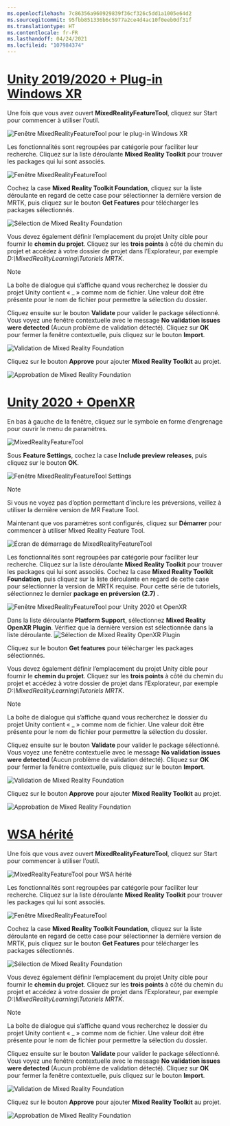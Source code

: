 ```yaml
---
ms.openlocfilehash: 7c86356a960929839f36cf326c5dd1a1005e64d2
ms.sourcegitcommit: 95fbb851336b6c5977a2ce4d4ac10f0eeb0df31f
ms.translationtype: HT
ms.contentlocale: fr-FR
ms.lasthandoff: 04/24/2021
ms.locfileid: "107984374"
---
```

# <a name="unity-20192020--windows-xr-plugin"></a>[Unity 2019/2020 + Plug-in Windows XR](#tab/winxr)

Une fois que vous avez ouvert **MixedRealityFeatureTool**, cliquez sur Start pour commencer à utiliser l’outil.

![Fenêtre MixedRealityFeatureTool pour le plug-in Windows XR](../images/mr-learning-base/base-02-section4-step1-2.png)

Les fonctionnalités sont regroupées par catégorie pour faciliter leur recherche. Cliquez sur la liste déroulante **Mixed Reality Toolkit** pour trouver les packages qui lui sont associés.

![Fenêtre MixedRealityFeatureTool](../images/mr-learning-base/base-02-section4-step1-3.png)

Cochez la case **Mixed Reality Toolkit Foundation**, cliquez sur la liste déroulante en regard de cette case pour sélectionner la dernière version de MRTK, puis cliquez sur le bouton **Get Features** pour télécharger les packages sélectionnés.

![Sélection de Mixed Reality Foundation](../images/mr-learning-base/base-02-section4-step1-4.png)


Vous devez également définir l’emplacement du projet Unity cible pour fournir le **chemin du projet**. Cliquez sur les **trois points** à côté du chemin du projet et accédez à votre dossier de projet dans l’Explorateur, par exemple _D:\MixedRealityLearning\Tutoriels MRTK_.

> [!NOTE]
> La boîte de dialogue qui s’affiche quand vous recherchez le dossier du projet Unity contient « _ » comme nom de fichier. Une valeur doit être présente pour le nom de fichier pour permettre la sélection du dossier.

Cliquez ensuite sur le bouton **Validate** pour valider le package sélectionné. Vous voyez une fenêtre contextuelle avec le message **No validation issues were detected** (Aucun problème de validation détecté). Cliquez sur **OK** pour fermer la fenêtre contextuelle, puis cliquez sur le bouton **Import**.

![Validation de Mixed Reality Foundation](../images/mr-learning-base/base-02-section4-step1-5.png)

Cliquez sur le bouton **Approve** pour ajouter **Mixed Reality Toolkit** au projet.

![Approbation de Mixed Reality Foundation](../images/mr-learning-base/base-02-section4-step1-6.png)

# <a name="unity-2020--openxr"></a>[Unity 2020 + OpenXR](#tab/openxr)
En bas à gauche de la fenêtre, cliquez sur le symbole en forme d’engrenage pour ouvrir le menu de paramètres.

![MixedRealityFeatureTool](../images/mr-learning-base/base-02-section4-step1-2.png)

Sous **Feature Settings**, cochez la case **Include preview releases**, puis cliquez sur le bouton **OK**.

![Fenêtre MixedRealityFeatureTool Settings](../images/mrft-settings.png)

> [!NOTE]
>Si vous ne voyez pas d’option permettant d’inclure les préversions, veillez à utiliser la dernière version de MR Feature Tool.

Maintenant que vos paramètres sont configurés, cliquez sur **Démarrer** pour commencer à utiliser Mixed Reality Feature Tool.

![Écran de démarrage de MixedRealityFeatureTool](../images/mr-learning-base/base-02-section4-step1-2.png)

Les fonctionnalités sont regroupées par catégorie pour faciliter leur recherche. Cliquez sur la liste déroulante **Mixed Reality Toolkit** pour trouver les packages qui lui sont associés.
Cochez la case **Mixed Reality Toolkit Foundation**, puis cliquez sur la liste déroulante en regard de cette case pour sélectionner la version de MRTK requise. Pour cette série de tutoriels, sélectionnez le dernier **package en préversion (2.7)** .

![Fenêtre MixedRealityFeatureTool pour Unity 2020 et OpenXR](../images/mrft-mrtk.png)

Dans la liste déroulante **Platform Support**, sélectionnez **Mixed Reality OpenXR Plugin**. Vérifiez que la dernière version est sélectionnée dans la liste déroulante.
![Sélection de Mixed Reality OpenXR Plugin](../images/mrft-openxr.png)

Cliquez sur le bouton **Get features** pour télécharger les packages sélectionnés.

Vous devez également définir l’emplacement du projet Unity cible pour fournir le **chemin du projet**. Cliquez sur les **trois points** à côté du chemin du projet et accédez à votre dossier de projet dans l’Explorateur, par exemple _D:\MixedRealityLearning\Tutoriels MRTK_.

> [!NOTE]
> La boîte de dialogue qui s’affiche quand vous recherchez le dossier du projet Unity contient « _ » comme nom de fichier. Une valeur doit être présente pour le nom de fichier pour permettre la sélection du dossier.

Cliquez ensuite sur le bouton **Validate** pour valider le package sélectionné. Vous voyez une fenêtre contextuelle avec le message **No validation issues were detected** (Aucun problème de validation détecté). Cliquez sur **OK** pour fermer la fenêtre contextuelle, puis cliquez sur le bouton **Import**.

![Validation de Mixed Reality Foundation](../images/mrft-openxr-validate2.png)

Cliquez sur le bouton **Approve** pour ajouter **Mixed Reality Toolkit** au projet.

![Approbation de Mixed Reality Foundation](../images/mrft-openxr-import.png)

# <a name="legacy-wsa"></a>[WSA hérité](#tab/wsa)
Une fois que vous avez ouvert **MixedRealityFeatureTool**, cliquez sur Start pour commencer à utiliser l’outil.

![MixedRealityFeatureTool pour WSA hérité](../images/mr-learning-base/base-02-section4-step1-2.png)

Les fonctionnalités sont regroupées par catégorie pour faciliter leur recherche. Cliquez sur la liste déroulante **Mixed Reality Toolkit** pour trouver les packages qui lui sont associés.

![Fenêtre MixedRealityFeatureTool](../images/mr-learning-base/base-02-section4-step1-3.png)

Cochez la case **Mixed Reality Toolkit Foundation**, cliquez sur la liste déroulante en regard de cette case pour sélectionner la dernière version de MRTK, puis cliquez sur le bouton **Get Features** pour télécharger les packages sélectionnés.

![Sélection de Mixed Reality Foundation](../images/mr-learning-base/base-02-section4-step1-4.png)

Vous devez également définir l’emplacement du projet Unity cible pour fournir le **chemin du projet**. Cliquez sur les **trois points** à côté du chemin du projet et accédez à votre dossier de projet dans l’Explorateur, par exemple _D:\MixedRealityLearning\Tutoriels MRTK_.

> [!NOTE]
> La boîte de dialogue qui s’affiche quand vous recherchez le dossier du projet Unity contient « _ » comme nom de fichier. Une valeur doit être présente pour le nom de fichier pour permettre la sélection du dossier.

Cliquez ensuite sur le bouton **Validate** pour valider le package sélectionné. Vous voyez une fenêtre contextuelle avec le message **No validation issues were detected** (Aucun problème de validation détecté). Cliquez sur **OK** pour fermer la fenêtre contextuelle, puis cliquez sur le bouton **Import**.

![Validation de Mixed Reality Foundation](../images/mr-learning-base/base-02-section4-step1-5.png)

Cliquez sur le bouton **Approve** pour ajouter **Mixed Reality Toolkit** au projet.

![Approbation de Mixed Reality Foundation](../images/mr-learning-base/base-02-section4-step1-6.png)


